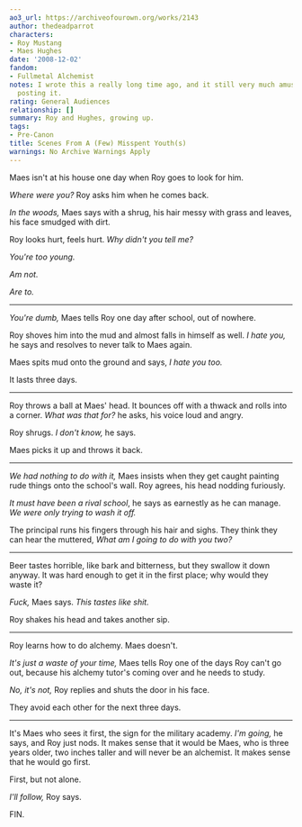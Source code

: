 ```yaml
---
ao3_url: https://archiveofourown.org/works/2143
author: thedeadparrot
characters:
- Roy Mustang
- Maes Hughes
date: '2008-12-02'
fandom:
- Fullmetal Alchemist
notes: I wrote this a really long time ago, and it still very much amuses me, so I'm
  posting it.
rating: General Audiences
relationship: []
summary: Roy and Hughes, growing up.
tags:
- Pre-Canon
title: Scenes From A (Few) Misspent Youth(s)
warnings: No Archive Warnings Apply
---
```


Maes isn't at his house one day when Roy goes to look for him.

*Where were you?* Roy asks him when he comes back.

*In the woods,* Maes says with a shrug, his hair messy with grass and leaves, his face smudged with dirt.

Roy looks hurt, feels hurt. *Why didn't you tell me?*

*You're too young.*

*Am not.*

*Are to.*



---

*You're dumb,* Maes tells Roy one day after school, out of nowhere.

Roy shoves him into the mud and almost falls in himself as well. *I hate you,* he says and resolves to never talk to Maes again.

Maes spits mud onto the ground and says, *I hate you too.*

It lasts three days.



---

Roy throws a ball at Maes' head. It bounces off with a thwack and rolls into a corner. *What was that for?* he asks, his voice loud and angry.

Roy shrugs. *I don't know,* he says.

Maes picks it up and throws it back.



---

*We had nothing to do with it,* Maes insists when they get caught painting rude things onto the school's wall. Roy agrees, his head nodding furiously.

*It must have been a rival school*, he says as earnestly as he can manage. *We were only trying to wash it off.*

The principal runs his fingers through his hair and sighs. They think they can hear the muttered, *What am I going to do with you two?*



---

Beer tastes horrible, like bark and bitterness, but they swallow it down anyway. It was hard enough to get it in the first place; why would they waste it?

*Fuck,* Maes says. *This tastes like shit.*

Roy shakes his head and takes another sip.



---

Roy learns how to do alchemy. Maes doesn't.

*It's just a waste of your time,* Maes tells Roy one of the days Roy can't go out, because his alchemy tutor's coming over and he needs to study.

*No, it's not,* Roy replies and shuts the door in his face.

They avoid each other for the next three days.



---

It's Maes who sees it first, the sign for the military academy. *I'm going,* he says, and Roy just nods. It makes sense that it would be Maes, who is three years older, two inches taller and will never be an alchemist. It makes sense that he would go first.

First, but not alone.

*I'll follow,* Roy says.

FIN.
